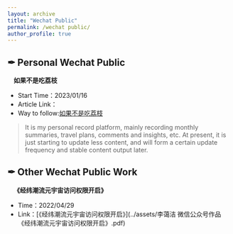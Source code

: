 ```yaml
---
layout: archive
title: "Wechat Public"
permalink: /wechat public/
author_profile: true
---
```



## ✒ Personal Wechat Public
&emsp;**如果不是吃荔枝**
- Start Time：2023/01/16
- Article Link：
- Way to follow:[如果不是吃荔枝](../images/公众号二维码.png)
> It is my personal record platform, mainly recording monthly summaries, travel plans, comments and insights, etc. At present, it is just starting to update less content, and will form a certain update frequency and stable content output later.

## ✒ Other Wechat Public Work
&emsp;**《经纬潮流元宇宙访问权限开启》**
- Time：2022/04/29
- Link：[《经纬潮流元宇宙访问权限开启》](../assets/李蔼洁 微信公众号作品《经纬潮流元宇宙访问权限开启》.pdf)
